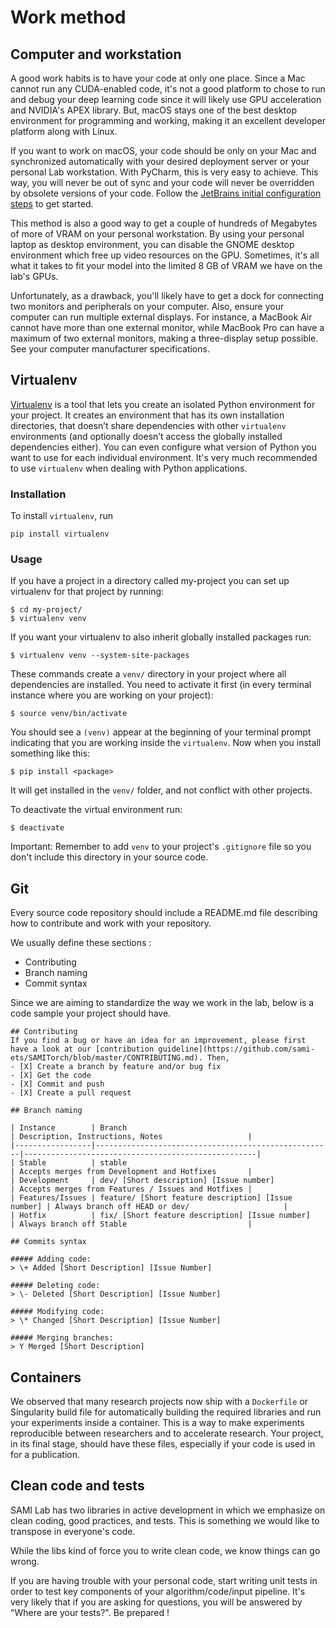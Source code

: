 # Work method

## Computer and workstation
A good work habits is to have your code at only one place. Since a Mac cannot run any CUDA-enabled code, it's not a
good platform to chose to run and debug your deep learning code since it will likely use GPU acceleration and NVIDIA's
APEX library. But, macOS stays one of the best desktop environment for programming and working, making it an excellent
developer platform along with Linux.

If you want to work on macOS, your code should be only on your Mac and synchronized automatically with your desired 
deployment server or your personal Lab workstation. With PyCharm, this is very easy to achieve. This way, you will
never be out of sync and your code will never be overridden by obsolete versions of your code. Follow the [JetBrains
initial configuration steps](../apps/jetbrains.md) to get started.

This method is also a good way to get a couple of hundreds of Megabytes of more of VRAM on your personal workstation. By
using your personal laptop as desktop environment, you can disable the GNOME desktop environment which free up video 
resources on the GPU. Sometimes, it's all what it takes to fit your model into the limited 8 GB of VRAM we have on the
lab's GPUs.

Unfortunately, as a drawback, you'll likely have to get a dock for connecting two monitors and peripherals on your 
computer. Also, ensure your computer can run multiple external displays. For instance, a MacBook Air cannot have more 
than one external monitor, while MacBook Pro can have a maximum of two external monitors, making a three-display 
setup possible. See your computer manufacturer specifications. 


## Virtualenv
[Virtualenv](https://virtualenv.pypa.io/en/latest/) is a tool that lets you create an isolated Python environment for
your project. It creates an environment that has its own installation directories, that doesn’t share dependencies 
with other `virtualenv` environments (and optionally doesn’t access the globally installed dependencies either). 
You can even configure what version of Python you want to use for each individual environment. It's very much 
recommended to use `virtualenv` when dealing with Python applications.

### Installation

To install `virtualenv`, run
```
pip install virtualenv
```

### Usage

If you have a project in a directory called my-project you can set up virtualenv for that project by running:

```
$ cd my-project/
$ virtualenv venv
```

If you want your virtualenv to also inherit globally installed packages run:

```
$ virtualenv venv --system-site-packages
```

These commands create a `venv/` directory in your project where all dependencies are installed. You need to activate it 
first (in every terminal instance where you are working on your project):

```
$ source venv/bin/activate
```

You should see a `(venv)` appear at the beginning of your terminal prompt indicating that you are working inside the 
`virtualenv`. Now when you install something like this:

```
$ pip install <package>
```

It will get installed in the `venv/` folder, and not conflict with other projects.

To deactivate the virtual environment run:

```
$ deactivate
```

Important: Remember to add `venv` to your project's `.gitignore` file so you don't include this directory in your source 
code.


## Git

Every source code repository should include a README.md file describing how to contribute and work with your repository.

We usually define these sections : 

- Contributing
- Branch naming
- Commit syntax

Since we are aiming to standardize the way we work in the lab, below is a code sample your project should have.

```
## Contributing
If you find a bug or have an idea for an improvement, please first have a look at our [contribution guideline](https://github.com/sami-ets/SAMITorch/blob/master/CONTRIBUTING.md). Then,
- [X] Create a branch by feature and/or bug fix
- [X] Get the code
- [X] Commit and push
- [X] Create a pull request

## Branch naming

| Instance        | Branch                                              | Description, Instructions, Notes                   |
|-----------------|-----------------------------------------------------|----------------------------------------------------|
| Stable          | stable                                              | Accepts merges from Development and Hotfixes       |
| Development     | dev/ [Short description] [Issue number]             | Accepts merges from Features / Issues and Hotfixes |
| Features/Issues | feature/ [Short feature description] [Issue number] | Always branch off HEAD or dev/                     |
| Hotfix          | fix/ [Short feature description] [Issue number]     | Always branch off Stable                           |

## Commits syntax

##### Adding code:
> \+ Added [Short Description] [Issue Number]

##### Deleting code:
> \- Deleted [Short Description] [Issue Number]

##### Modifying code:
> \* Changed [Short Description] [Issue Number]

##### Merging branches:
> Y Merged [Short Description]

```


## Containers

We observed that many research projects now ship with a `Dockerfile` or Singularity build file for automatically 
building the required libraries and run your experiments inside a container. This is a way to make experiments 
reproducible between researchers and to accelerate research. Your project, in its final stage, should have these files, 
especially if your code is used in for a publication.


## Clean code and tests

SAMI Lab has two libraries in active development in which we emphasize on clean coding, good practices, and tests. This 
is something we would like to transpose in everyone's code. 

While the libs kind of force you to write clean code, we know things can go wrong. 

If you are having trouble with your personal code, start writing unit tests in order to test key components of your
algorithm/code/input pipeline. It's very likely that if you are asking for questions, you will be answered by 
"Where are your tests?". Be prepared !
